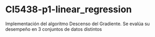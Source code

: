 # CI5438-p1-linear_regression
Implementación del algoritmo Descenso del Gradiente. Se evalúa su desempeño en 3 conjuntos de datos distintos
